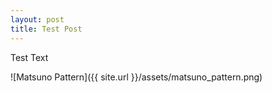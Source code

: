 ```yaml
---
layout: post
title: Test Post
---
```


Test Text

![Matsuno Pattern]({{ site.url }}/assets/matsuno_pattern.png)
